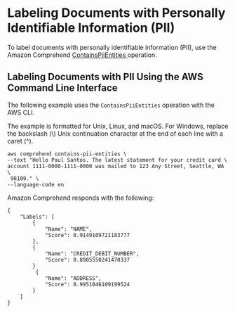 # Labeling Documents with Personally Identifiable Information \(PII\)<a name="get-started-api-pii-labels"></a>

To label documents with personally identifiable information \(PII\), use the Amazon Comprehend [ ContainsPiiEntities ](API_ContainsPiiEntities.md) operation\.

## Labeling Documents with PII Using the AWS Command Line Interface<a name="get-started-api-pii-label-cli"></a>

The following example uses the `ContainsPiiEntities` operation with the AWS CLI\.

The example is formatted for Unix, Linux, and macOS\. For Windows, replace the backslash \(\\\) Unix continuation character at the end of each line with a caret \(^\)\.

```
aws comprehend contains-pii-entities \
--text "Hello Paul Santos. The latest statement for your credit card \
account 1111-0000-1111-0000 was mailed to 123 Any Street, Seattle, WA \
 98109." \
--language-code en
```

Amazon Comprehend responds with the following:

```
{
    "Labels": [
        {
            "Name": "NAME",
            "Score": 0.9149109721183777
        },
        {
            "Name": "CREDIT_DEBIT_NUMBER",
            "Score": 0.8905550241470337
        }
         {
            "Name": "ADDRESS",
            "Score": 0.9951046109199524
        }
    ]
}
```